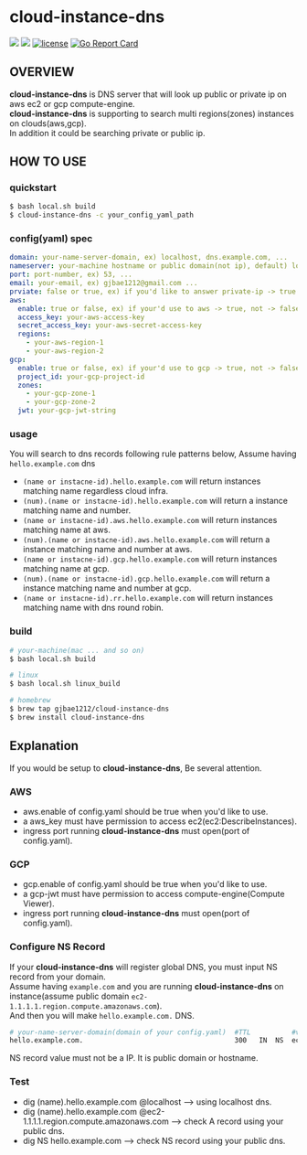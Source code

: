 # cloud-instance-dns
 
<p align="left">
<a href="https://circleci.com/gh/gjbae1212/cloud-instance-dns"><img src="https://circleci.com/gh/gjbae1212/cloud-instance-dns.svg?style=svg"></a>
<a href="https://hits.seeyoufarm.com"/><img src="https://hits.seeyoufarm.com/api/count/incr/badge.svg?url=https%3A%2F%2Fgithub.com%2Fgjbae1212%2Fcloud-instance-dns"/></a>
<a href="/LICENSE"><img src="https://img.shields.io/badge/license-MIT-GREEN.svg" alt="license" /></a>
<a href="https://goreportcard.com/report/github.com/gjbae1212/cloud-instance-dns"><img src="https://goreportcard.com/badge/github.com/gjbae1212/cloud-instance-dns" alt="Go Report Card" /></a> 
</p>

## OVERVIEW
**cloud-instance-dns** is DNS server that will look up public or private ip on aws ec2 or gcp compute-engine.  
**cloud-instance-dns** is supporting to search multi regions(zones) instances on clouds(aws,gcp).   
In addition it could be searching private or public ip. 

## HOW TO USE
### quickstart
```bash
$ bash local.sh build
$ cloud-instance-dns -c your_config_yaml_path
```
### config(yaml) spec
```yaml
domain: your-name-server-domain, ex) localhost, dns.example.com, ...  
nameserver: your-machine hostname or public domain(not ip), default) localhost, ex) ec2.compute.amazon.com, ...
port: port-number, ex) 53, ...
email: your-email, ex) gjbae1212@gmail.com ...
prviate: false or true, ex) if you'd like to answer private-ip -> true or public-ip -> false
aws:
  enable: true or false, ex) if your'd use to aws -> true, not -> false
  access_key: your-aws-access-key
  secret_access_key: your-aws-secret-access-key
  regions:
    - your-aws-region-1
    - your-aws-region-2
gcp:
  enable: true or false, ex) if your'd use to gcp -> true, not -> false
  project_id: your-gcp-project-id
  zones:
    - your-gcp-zone-1
    - your-gcp-zone-2
  jwt: your-gcp-jwt-string
```

### usage
You will search to dns records following rule patterns below, Assume having `hello.example.com` dns

- `(name or instacne-id).hello.example.com` will return instances matching name regardless cloud infra.  
- `(num).(name or instacne-id).hello.example.com` will return a instance matching name and number.
- `(name or instacne-id).aws.hello.example.com` will return instances matching name at aws.
- `(num).(name or instacne-id).aws.hello.example.com` will return a instance matching name and number at aws.
- `(name or instacne-id).gcp.hello.example.com` will return instances matching name at gcp.
- `(num).(name or instacne-id).gcp.hello.example.com` will return a instance matching name and number at gcp.
- `(name or instacne-id).rr.hello.example.com` will return instances matching name with dns round robin.

### build
```bash
# your-machine(mac ... and so on)
$ bash local.sh build

# linux
$ bash local.sh linux_build

# homebrew
$ brew tap gjbae1212/cloud-instance-dns
$ brew install cloud-instance-dns
```

## Explanation
If you would be setup to **cloud-instance-dns**, Be several attention. 
 
### AWS 
- aws.enable of config.yaml should be true when you'd like to use.
- a aws_key must have permission to access ec2(ec2:DescribeInstances).
- ingress port running **cloud-instance-dns** must open(port of config.yaml).

### GCP
- gcp.enable of config.yaml should be true when you'd like to use.
- a gcp-jwt must have permission to access compute-engine(Compute Viewer).
- ingress port running **cloud-instance-dns** must open(port of config.yaml).

### Configure NS Record
If your **cloud-instance-dns** will register global DNS, you must input NS record from your domain.   
Assume having `example.com` and you are running **cloud-instance-dns** on instance(assume public domain `ec2-1.1.1.1.region.compute.amazonaws.com`<must not be a IP>).  
And then you will make `hello.example.com.` DNS.
```bash
# your-name-server-domain(domain of your config.yaml)  #TTL          #value(nameserver of your config.yaml)   
hello.example.com.                                     300   IN  NS  ec2-1.1.1.1.region.compute.amazonaws.com 
``` 
NS record value must not be a IP. It is public domain or hostname<could dns resolve>. 

### Test
- dig (name).hello.example.com @localhost  -->  using localhost dns.
- dig (name).hello.example.com @ec2-1.1.1.1.region.compute.amazonaws.com --> check A record using your public dns. 
- dig NS hello.example.com   --> check NS record using your public dns.
